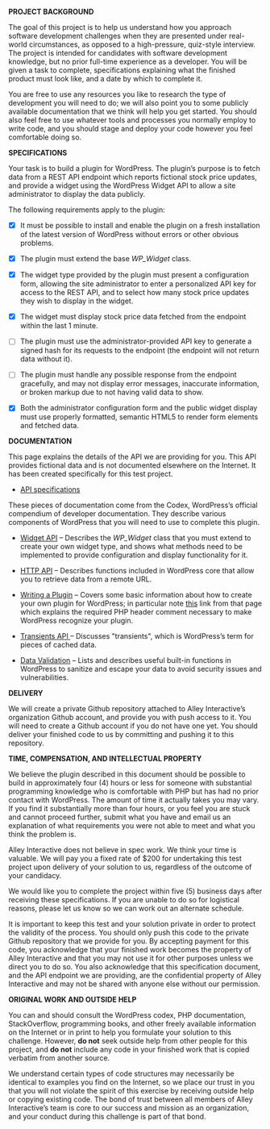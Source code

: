 **PROJECT BACKGROUND**

The goal of this project is to help us understand how you approach software development challenges when they are presented under real-world circumstances, as opposed to a high-pressure, quiz-style interview. The project is intended for candidates with software development knowledge, but no prior full-time experience as a developer. You will be given a task to complete, specifications explaining what the finished product must look like, and a date by which to complete it. 

You are free to use any resources you like to research the type of development you will need to do; we will also point you to some publicly available documentation that we think will help you get started. You should also feel free to use whatever tools and processes you normally employ to write code, and you should stage and deploy your code however you feel comfortable doing so.

**SPECIFICATIONS**

Your task is to build a plugin for WordPress. The plugin’s purpose is to fetch data from a REST API endpoint which reports fictional stock price updates, and provide a widget using the WordPress Widget API to allow a site administrator to display the data publicly.

The following requirements apply to the plugin:

* [X] It must be possible to install and enable the plugin on a fresh installation of the latest version of WordPress without errors or other obvious problems.

* [X] The plugin must extend the base *WP_Widget* class.

* [X] The widget type provided by the plugin must present a configuration form, allowing the site administrator to enter a personalized API key for access to the REST API, and to select how many stock price updates they wish to display in the widget.

* [X] The widget must display stock price data fetched from the endpoint within the last 1 minute.

* [ ] The plugin must use the administrator-provided API key to generate a signed hash for its requests to the endpoint (the endpoint will not return data without it).

* [ ] The plugin must handle any possible response from the endpoint gracefully, and may not display error messages, inaccurate information, or broken markup due to not having valid data to show.

* [X] Both the administrator configuration form and the public widget display must use properly formatted, semantic HTML5 to render form elements and fetched data.

**DOCUMENTATION**

This page explains the details of the API we are providing for you. This API provides fictional data and is not documented elsewhere on the Internet. It has been created specifically for this test project.

* [API specifications](http://apidemo.alley.ws/documentation.html)

These pieces of documentation come from the Codex, WordPress’s official compendium of developer documentation. They describe various components of WordPress that you will need to use to complete this plugin.

* [Widget API](https://codex.wordpress.org/Widgets_API) – Describes the *WP_Widget* class that you must extend to create your own widget type, and shows what methods need to be implemented to provide configuration and display functionality for it.

* [HTTP API](https://codex.wordpress.org/HTTP_API) – Describes functions included in WordPress core that allow you to retrieve data from a remote URL.

* [Writing a Plugin](https://codex.wordpress.org/Writing_a_Plugin) – Covers some basic information about how to create your own plugin for WordPress; in particular note [this](https://developer.wordpress.org/plugins/the-basics/header-requirements/) link from that page which explains the required PHP header comment necessary to make WordPress recognize your plugin.

* [Transients API ](https://codex.wordpress.org/Transients_API)– Discusses "transients", which is WordPress’s term for pieces of cached data.

* [Data Validation](https://codex.wordpress.org/Data_Validation) – Lists and describes useful built-in functions in WordPress to sanitize and escape your data to avoid security issues and vulnerabilities.

**DELIVERY**

We will create a private Github repository attached to Alley Interactive’s organization Github account, and provide you with push access to it. You will need to create a Github account if you do not have one yet. You should deliver your finished code to us by committing and pushing it to this repository.

**TIME, COMPENSATION, AND INTELLECTUAL PROPERTY**

We believe the plugin described in this document should be possible to build in approximately four (4) hours or less for someone with substantial programming knowledge who is comfortable with PHP but has had no prior contact with WordPress. The amount of time it actually takes you may vary. If you find it substantially more than four hours, or you feel you are stuck and cannot proceed further, submit what you have and email us an explanation of what requirements you were not able to meet and what you think the problem is.

Alley Interactive does not believe in spec work. We think your time is valuable. We will pay you a fixed rate of $200 for undertaking this test project upon delivery of your solution to us, regardless of the outcome of your candidacy.

We would like you to complete the project within five (5) business days after receiving these specifications. If you are unable to do so for logistical reasons, please let us know so we can work out an alternate schedule.

It is important to keep this test and your solution private in order to protect the validity of the process. You should only push this code to the private Github repository that we provide for you. By accepting payment for this code, you acknowledge that your finished work becomes the property of Alley Interactive and that you may not use it for other purposes unless we direct you to do so. You also acknowledge that this specification document, and the API endpoint we are providing, are the confidential property of Alley Interactive and may not be shared with anyone else without our permission.

**ORIGINAL WORK AND OUTSIDE HELP**

You can and should consult the WordPress codex, PHP documentation, StackOverflow, programming books, and other freely available information on the Internet or in print to help you formulate your solution to this challenge. However, **do not** seek outside help from other people for this project, and **do not** include any code in your finished work that is copied verbatim from another source. 

We understand certain types of code structures may necessarily be identical to examples you find on the Internet, so we place our trust in you that you will not violate the spirit of this exercise by receiving outside help or copying existing code. The bond of trust between all members of Alley Interactive’s team is core to our success and mission as an organization, and your conduct during this challenge is part of that bond.


